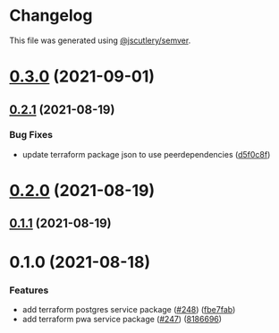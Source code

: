 # Changelog

This file was generated using [@jscutlery/semver](https://github.com/jscutlery/semver).

# [0.3.0](https://github.com/tractr/stack/compare/terraform-pwa-service-0.2.1...terraform-pwa-service-0.3.0) (2021-09-01)



## [0.2.1](https://github.com/tractr/stack/compare/terraform-pwa-service-0.2.0...terraform-pwa-service-0.2.1) (2021-08-19)


### Bug Fixes

* update terraform package json to use peerdependencies ([d5f0c8f](https://github.com/tractr/stack/commit/d5f0c8f9f9b4435def8783ae3eb420192e6d93b0))



# [0.2.0](https://github.com/tractr/stack/compare/terraform-pwa-service-0.1.1...terraform-pwa-service-0.2.0) (2021-08-19)



## [0.1.1](https://github.com/tractr/stack/compare/terraform-pwa-service-0.1.0...terraform-pwa-service-0.1.1) (2021-08-19)



# 0.1.0 (2021-08-18)


### Features

* add terraform postgres service package ([#248](https://github.com/tractr/stack/issues/248)) ([fbe7fab](https://github.com/tractr/stack/commit/fbe7fabb9a1ff38d090b7716bd853c1ef55211f0))
* add terraform pwa service package ([#247](https://github.com/tractr/stack/issues/247)) ([8186696](https://github.com/tractr/stack/commit/81866968a57e969a0414e921239fc4c387eefcf5))
